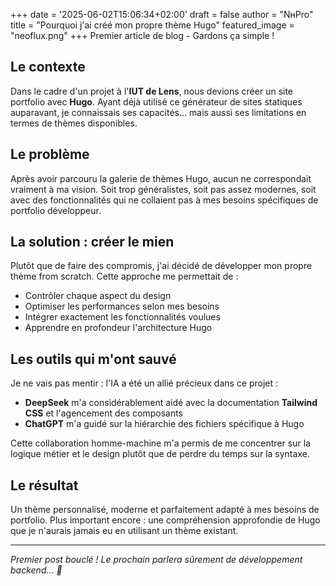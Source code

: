 +++
date = '2025-06-02T15:06:34+02:00'
draft = false
author = "NнPro"
title = "Pourquoi j'ai créé mon propre thème Hugo"
featured_image = "neoflux.png"
+++
Premier article de blog - Gardons ça simple !
<!--more-->

## Le contexte

Dans le cadre d'un projet à l'**IUT de Lens**, nous devions créer un site portfolio avec **Hugo**. Ayant déjà utilisé ce générateur de sites statiques auparavant, je connaissais ses capacités... mais aussi ses limitations en termes de thèmes disponibles.

## Le problème

Après avoir parcouru la galerie de thèmes Hugo, aucun ne correspondait vraiment à ma vision. Soit trop généralistes, soit pas assez modernes, soit avec des fonctionnalités qui ne collaient pas à mes besoins spécifiques de portfolio développeur.

## La solution : créer le mien

Plutôt que de faire des compromis, j'ai décidé de développer mon propre thème from scratch. Cette approche me permettait de :

- Contrôler chaque aspect du design
- Optimiser les performances selon mes besoins
- Intégrer exactement les fonctionnalités voulues
- Apprendre en profondeur l'architecture Hugo

## Les outils qui m'ont sauvé

Je ne vais pas mentir : l'IA a été un allié précieux dans ce projet :

- **DeepSeek** m'a considérablement aidé avec la documentation **Tailwind CSS** et l'agencement des composants
- **ChatGPT** m'a guidé sur la hiérarchie des fichiers spécifique à Hugo

Cette collaboration homme-machine m'a permis de me concentrer sur la logique métier et le design plutôt que de perdre du temps sur la syntaxe.

## Le résultat

Un thème personnalisé, moderne et parfaitement adapté à mes besoins de portfolio. Plus important encore : une compréhension approfondie de Hugo que je n'aurais jamais eu en utilisant un thème existant.

---

*Premier post bouclé ! Le prochain parlera sûrement de développement backend... 🚀*